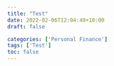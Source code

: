 ```yaml
---
title: "Test"
date: 2022-02-06T12:04:49+10:00
draft: false

categories: ['Personal Finance']
tags: ['Test']
toc: false
---
```


